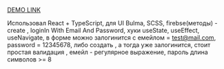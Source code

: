 [DEMO LINK](https://niki-veb-dev.github.io/Darly-Solution-TT/)

Использовал React + TypeScript, для UI Bulma, SCSS, firebse(методы) - create , loginIn With Email And Password, хуки useState, useEffect, useNavigate, в форме можно залогинится с емейлом = test@mail.com, password = 12345678, либо создать , а тогда уже залогинится, стоит простая валидация , емейл - регулярное выражение, пароль длина символов >= 8
